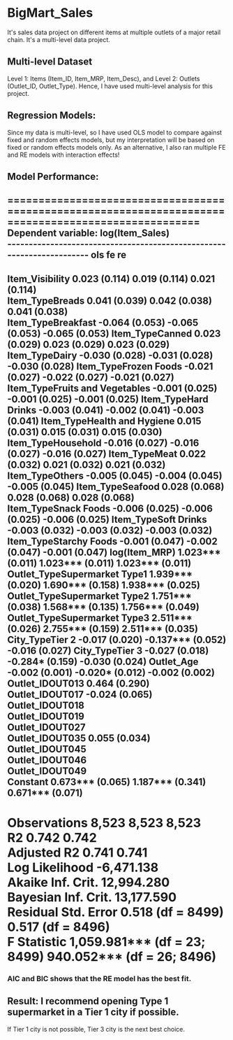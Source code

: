 # BigMart_Sales
It's sales data project on different items at multiple outlets of a major retail chain. It's a multi-level data project.

## Multi-level Dataset
Level 1: Items (Item_ID, Item_MRP, Item_Desc), and 
Level 2: Outlets (Outlet_ID, Outlet_Type).
Hence, I have used multi-level analysis for this project. 

## Regression Models:
Since my data is multi-level, so I have used OLS model to compare against fixed and random effects models, but my interpretation will be based on fixed or random effects models only. As an alternative, I also ran multiple FE and RE models with interaction effects!

## Model Performance:

=====================================================================================================
                                              Dependent variable: log(Item_Sales)              
                               ----------------------------------------------------------------------
                                         ols                         fe                    re
-----------------------------------------------------------------------------------------------------
Item_Visibility                       0.023 (0.114)               0.019 (0.114)         0.021 (0.114)  
Item_TypeBreads                       0.041 (0.039)               0.042 (0.038)         0.041 (0.038)  
Item_TypeBreakfast                    -0.064 (0.053)              -0.065 (0.053)        -0.065 (0.053) 
Item_TypeCanned                       0.023 (0.029)               0.023 (0.029)         0.023 (0.029)  
Item_TypeDairy                        -0.030 (0.028)              -0.031 (0.028)        -0.030 (0.028) 
Item_TypeFrozen Foods                 -0.021 (0.027)              -0.022 (0.027)        -0.021 (0.027) 
Item_TypeFruits and Vegetables        -0.001 (0.025)              -0.001 (0.025)        -0.001 (0.025) 
Item_TypeHard Drinks                  -0.003 (0.041)              -0.002 (0.041)        -0.003 (0.041) 
Item_TypeHealth and Hygiene           0.015 (0.031)               0.015 (0.031)         0.015 (0.030)  
Item_TypeHousehold                    -0.016 (0.027)              -0.016 (0.027)        -0.016 (0.027) 
Item_TypeMeat                         0.022 (0.032)               0.021 (0.032)         0.021 (0.032)  
Item_TypeOthers                       -0.005 (0.045)              -0.004 (0.045)        -0.005 (0.045) 
Item_TypeSeafood                      0.028 (0.068)               0.028 (0.068)         0.028 (0.068)  
Item_TypeSnack Foods                  -0.006 (0.025)              -0.006 (0.025)        -0.006 (0.025) 
Item_TypeSoft Drinks                  -0.003 (0.032)              -0.003 (0.032)        -0.003 (0.032) 
Item_TypeStarchy Foods                -0.001 (0.047)              -0.002 (0.047)        -0.001 (0.047) 
log(Item_MRP)                        1.023*** (0.011)            1.023*** (0.011)      1.023*** (0.011)
Outlet_TypeSupermarket Type1         1.939*** (0.020)            1.690*** (0.158)      1.938*** (0.025)
Outlet_TypeSupermarket Type2         1.751*** (0.038)            1.568*** (0.135)      1.756*** (0.049)
Outlet_TypeSupermarket Type3         2.511*** (0.026)            2.755*** (0.159)      2.511*** (0.035)
City_TypeTier 2                       -0.017 (0.020)            -0.137*** (0.052)       -0.016 (0.027) 
City_TypeTier 3                       -0.027 (0.018)             -0.284* (0.159)        -0.030 (0.024) 
Outlet_Age                            -0.002 (0.001)             -0.020* (0.012)        -0.002 (0.002) 
Outlet_IDOUT013                                                   0.464 (0.290)                        
Outlet_IDOUT017                                                   -0.024 (0.065)                       
Outlet_IDOUT018                                                                                        
Outlet_IDOUT019                                                                                        
Outlet_IDOUT027                                                                                        
Outlet_IDOUT035                                                   0.055 (0.034)                        
Outlet_IDOUT045                                                                                        
Outlet_IDOUT046                                                                                        
Outlet_IDOUT049                                                                                        
Constant                             0.673*** (0.065)            1.187*** (0.341)      0.671*** (0.071)
-------------------------------------------------------------------------------------------------------
Observations                              8,523                       8,523                 8,523      
R2                                        0.742                       0.742                            
Adjusted R2                               0.741                       0.741                            
Log Likelihood                                                                            -6,471.138   
Akaike Inf. Crit.                                                                         12,994.280   
Bayesian Inf. Crit.                                                                       13,177.590   
Residual Std. Error                 0.518 (df = 8499)           0.517 (df = 8496)                      
F Statistic                    1,059.981*** (df = 23; 8499) 940.052*** (df = 26; 8496)                 
=======================================================================================================
### AIC and BIC shows that the RE model has the best fit.

## Result: I recommend opening Type 1 supermarket in a Tier 1 city if possible.
If Tier 1 city is not possible, Tier 3 city is the next best choice.

